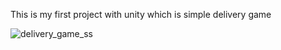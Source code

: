 This is my first project with unity which is simple delivery game

![delivery_game_ss](https://github.com/rdagli97/delivery_game/assets/118284224/446d0acb-ad19-467d-832e-f49e411a828c)
